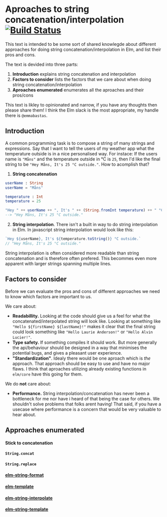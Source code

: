# Aproaches to string concatenation/interpolation [![Build Status](https://travis-ci.org/emmabastas/elm-string-interpolation-solutions.svg?branch=master)](https://travis-ci.org/emmabastas/elm-string-interpolation-solutions)

This text is intended to be some sort of shared knowlegde about different approaches for doing string concatenation/interpolation in Elm, and list their pros and cons.

The text is devided into three parts:
1. __Introduction__ explains string concatenation and interpolation
2. __Factors to consider__ lists the factors that we care about when doing string concatenation/interpolation
3. __Aproaches enumerated__ enumerates all the aproaches and their pros/cons

This text is likley to opinionated and narrow, if you have any thoughts then please share them! I think the Elm slack is the most appropriate, my handle there is `@emmabastas`.

## Introduction

A common programming task is to compose a string of many strings and expressions. Say that I want to tell the users of my weather app what the temperature outside is in a nice personalised way. For instace: If the users name is `"Måns"` and the temperature outside in °C is `25`, then I'd like the final string to be `"Hey Måns, It's 25 °C outside."`. How to acomplish that?

1. __String concatenation__
```elm
userName : String
userName = "Måns"

temperature : Int
temperature = 25

"Hey " ++ userName ++ ", It's " ++ (String.fromInt temperature) ++ " °C outside."
--> "Hey Måns, It's 25 °C outside."
```

2. __String interpolation__. There isn't a built in way to do string interpolation in Elm. In javascript string interpolation would look like this:
```js
`Hey ${userName}, It's ${temperature.toString()} °C outside.`
// "Hey Måns, It's 25 °C outside."
```

String interpolation is often considered more readable than string concatenation and is therefore often prefered. This becommes even more apparent with larger strings spanning multiple lines.

## Factors to consider

Before we can evaluate the pros and cons of different approaches we need to know which factors are important to us.

We care about:
* __Readabillity.__ Looking at the code should give us a feel for what the concatenated/interpolated string will look like. Looking at something like `"Hello ${firstName} ${lastName}!"` makes it clear that the final string could look something like `"Hello Laurie Anderson!"` or `"Hello Alvin Lucier!"`.
* __Type safety.__ If something compiles it should work. But more generally the api/behaviour should be designed in a way that minimises the potential bugs, and gives a pleasant user experience.
* __"Standardization"__. Idealy there would be one aproach which is _the_ approach. That approach should be easy to use and have no major flaws. I think that aproaches utilizing already existing functions in `elm/core` have this going for them.

We do __not__ care about:
* __Performance.__ String interpolation/concatenation has never been a bottleneck for me nor have i heard of that being the case for others. We shouldn't solve problems that folks arent having! That said, if you have a usecase where performance is a concern that would be very valuable to hear about.

## Approaches enumerated

#### Stick to concatenation

#### `String.concat`

#### `String.replace`

#### [elm-string-format](https://package.elm-lang.org/packages/jorgengranseth/elm-string-format/latest/)

#### [elm-template](https://package.elm-lang.org/packages/lukewestby/elm-template/latest/)

#### [elm-string-interpolate](https://package.elm-lang.org/packages/lukewestby/elm-string-interpolate/latest/)

#### [elm-string-template](https://github.com/emmabastas/elm-string-template/blob/master/README.md)
